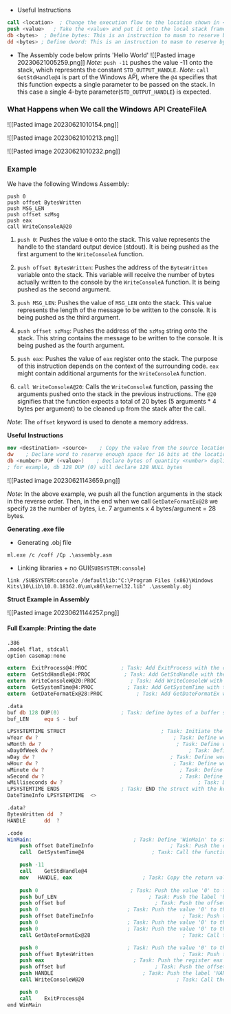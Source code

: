 - Useful Instructions
```nasm
call <location>  ; Change the execution flow to the location shown in <location> - Synonymous to a normal function call in programming
push <value>   ; Take the <value> and put it onto the local stack frame
db <bytes>  ; Define bytes: This is an instruction to masm to reserve bytes inside the section it is referenced
dd <bytes> ; Define dword: This is an instruction to masm to reserve bytes inside the section it is referenced
```

- The Assembly code below prints 'Hello World'
![[Pasted image 20230621005259.png]]
*Note*: `push -11` pushes the value -11 onto the stack, which represents the constant `STD_OUTPUT_HANDLE`. 
*Note*: `call GetStdHandle@4` is part of the Windows API, where the `@4` specifies that this function expects a single parameter to be passed on the stack. In this case a single 4-byte parameter(`STD_OUTPUT_HANDLE`) is expected.

### What Happens when We call the Windows API CreateFileA

![[Pasted image 20230621010154.png]]


![[Pasted image 20230621010213.png]]

![[Pasted image 20230621010232.png]]

### Example

We have the following Windows Assembly:
```
push 0                         
push offset BytesWritten                         
push MSG_LEN                        
push offset szMsg                         
push eax                        
call WriteConsoleA@20
```

1. `push 0`: Pushes the value `0` onto the stack. This value represents the handle to the standard output device (stdout). It is being pushed as the first argument to the `WriteConsoleA` function.
    
2. `push offset BytesWritten`: Pushes the address of the `BytesWritten` variable onto the stack. This variable will receive the number of bytes actually written to the console by the `WriteConsoleA` function. It is being pushed as the second argument.
    
3. `push MSG_LEN`: Pushes the value of `MSG_LEN` onto the stack. This value represents the length of the message to be written to the console. It is being pushed as the third argument.
    
4. `push offset szMsg`: Pushes the address of the `szMsg` string onto the stack. This string contains the message to be written to the console. It is being pushed as the fourth argument.
    
5. `push eax`: Pushes the value of `eax` register onto the stack. The purpose of this instruction depends on the context of the surrounding code. `eax` might contain additional arguments for the `WriteConsoleA` function.
    
6. `call WriteConsoleA@20`: Calls the `WriteConsoleA` function, passing the arguments pushed onto the stack in the previous instructions. The `@20` signifies that the function expects a total of 20 bytes (5 arguments * 4 bytes per argument) to be cleaned up from the stack after the call.

*Note*: The `offset` keyword is used to denote a memory address.

**Useful Instructions**
```nasm
mov <destination> <source>    ; Copy the value from the source location to the destination
dw    ; Declare word to reserve enough space for 16 bits at the location specified by the label next to it
db <number> DUP (<value>)    ; Declare bytes of quantity <number> duplicated from the <value> inside the brackets. A great way to declare an empty buffer
; for example, db 128 DUP (0) will declare 128 NULL bytes 
```

![[Pasted image 20230621143659.png]]

*Note*: In the above example, we push all the function arguments in the stack in the reverse order. Then, in the end when we call `GetDateFormatEx@28` we specify `28` the number of bytes, i.e. 7 arguments x 4 bytes/argument = 28 bytes.

**Generating .exe file**

- Generating .obj file
```
ml.exe /c /coff /Cp .\assembly.asm
```

- Linking libraries + no GUI(`SUBSYSTEM:console`)
```
link /SUBSYSTEM:console /defaultlib:"C:\Program Files (x86)\Windows Kits\10\Lib\10.0.18362.0\um\x86\kernel32.lib" .\assembly.obj
```


**Struct Example in Assembly**

![[Pasted image 20230621144257.png]]

#### Full Example: Printing the date
```nasm
.386
.model flat, stdcall 
option casemap:none

extern  ExitProcess@4:PROC           ; Task: Add ExitProcess with the correct amount of bytes for the arguments  
extern  GetStdHandle@4:PROC           ; Task: Add GetStdHandle with the correct amount of bytes for the arguments  
extern  WriteConsoleW@20:PROC           ; Task: Add WriteConsoleW with the correct amount of bytes for the arguments  
extern  GetSystemTime@4:PROC           ; Task: Add GetSystemTime with the correct amount of bytes for the arguments  
extern  GetDateFormatEx@28:PROC           ; Task: Add GetDateFormatEx with the correct amount of bytes for the arguments  

.data
buf db 128 DUP(0)                    ; Task: define bytes of a buffer size of 128 '0's
buf_LEN     equ $ - buf

LPSYSTEMTIME STRUCT                               ; Task: Initiate the struct with the keyword 'STRUCT'
wYear dw ?                                            ; Task: Define words called 'wYear' with a '?' value
wMonth dw ?                                            ; Task: Define words called 'wMonth' with a '?' value
wDayOfWeek dw ?                                            ; Task: Define words called 'wDayOfWeek' with a '?' value
wDay dw ?                                            ; Task: Define words called 'wDay' with a '?' value
wHour dw ?                                            ; Task: Define words called 'wHour' with a '?' value
wMinute dw ?                                            ; Task: Define words called 'wMinute' with a '?' value
wSecond dw ?                                            ; Task: Define words called 'wSecond' with a '?' value
wMilliseconds dw ?                                            ; Task: Define words called 'wMilliseconds' with a '?' value
LPSYSTEMTIME ENDS                    ; Task: END the struct with the keyword 'ENDS'
DateTimeInfo LPSYSTEMTIME  <>                               

.data?                          
BytesWritten dd  ?               
HANDLE      dd  ?

.code                                       
WinMain:                                 ; Task: Define 'WinMain' to start the main program
    push offset DateTimeInfo                         ; Task: Push the offset of the struct to the stack
    call  GetSystemTime@4                      ; Task: Call the function 'GetSystemTime' with the amount of bytes for the parameters

    push -11                        
    call    GetStdHandle@4
    mov   HANDLE, eax                       ; Task: Copy the return value located in 'eax' into the label 'HANDLE'
  
    push 0                              ; Task: Push the value '0' to the stack
    push buf_LEN                              ; Task: Push the label 'buf_LEN' to the stack 
    push offset buf                             ; Task: Push the offset of the label 'buf' to the stack
    push 0                             ; Task: Push the value '0' to the stack
    push offset DateTimeInfo                             ; Task: Push the offset of the struct 'DateTimeInfo' to the stack
    push 0                             ; Task: Push the value '0' to the stack
    push 0                             ; Task: Push the value '0' to the stack
    call GetDateFormatEx@28                              ; Task: Call the function 'GetDateFormatEx' with the amount of bytes for the parameters

    push 0                             ; Task: Push the value '0' to the stack
    push offset BytesWritten                             ; Task: Push the offset of the label 'BytesWritten' to the stack
    push eax                             ; Task: Push the register eax to the stack which contains the return value from 'GetDateFormatEx'
    push offset buf                             ; Task: Push the offset of the label 'buf' to the stack
    push HANDLE                             ; Task: Push the label 'HANDLE' to the stack
    call WriteConsoleW@20                              ; Task: Call the function 'WriteConsoleW' with the amount of bytes for the parameters

    push 0
    call    ExitProcess@4
end WinMain 
```

